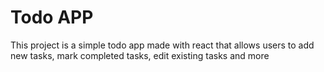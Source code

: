 # Todo APP

This project is a simple todo app made with react that allows users to add new tasks, mark completed tasks, edit existing tasks and more
